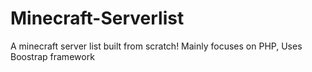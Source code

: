 # Minecraft-Serverlist
A minecraft server list built from scratch! Mainly focuses on PHP, Uses Boostrap framework
